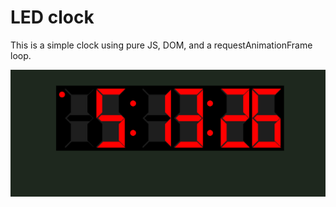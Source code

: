 
# LED clock

This is a simple clock using pure JS, DOM, and a requestAnimationFrame loop.

![screenshot](screenshot.png)

